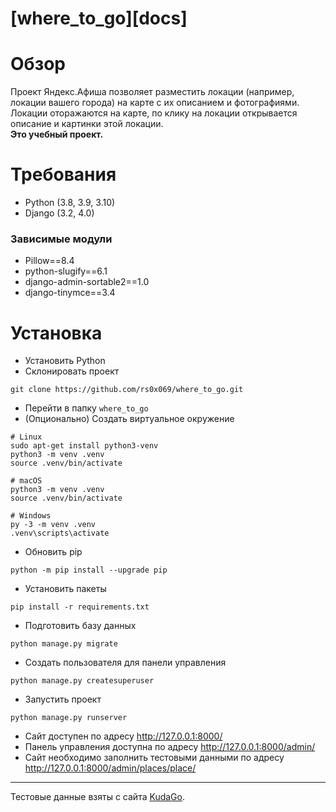 # [where_to_go][docs]
# Обзор
Проект Яндекс.Афиша позволяет разместить локации (например, локации вашего города) на карте с их описанием и фотографиями. Локации оторажаются на карте, по клику на локации открывается описание и картинки этой локации.</br>
<b>Это учебный проект.</b>

# Требования
* Python (3.8, 3.9, 3.10)
* Django (3.2, 4.0)

### Зависимые модули
* Pillow==8.4
* python-slugify==6.1
* django-admin-sortable2==1.0
* django-tinymce==3.4

# Установка
* Установить Python</br>
* Склонировать проект
```commandline
git clone https://github.com/rs0x069/where_to_go.git
```
* Перейти в папку `where_to_go`
* (Опционально) Создать виртуальное окружение</br>
```commandline
# Linux
sudo apt-get install python3-venv
python3 -m venv .venv
source .venv/bin/activate

# macOS
python3 -m venv .venv
source .venv/bin/activate

# Windows
py -3 -m venv .venv
.venv\scripts\activate
```
* Обновить pip
```commandline
python -m pip install --upgrade pip
```
* Установить пакеты
```commandline
pip install -r requirements.txt
```
* Подготовить базу данных
```commandline
python manage.py migrate
```
* Создать пользователя для панели управления
```commandline
python manage.py createsuperuser
```
* Запустить проект
```commandline
python manage.py runserver
```
* Сайт доступен по адресу <http://127.0.0.1:8000/>
* Панель управления доступна по адресу <http://127.0.0.1:8000/admin/>
* Сайт необходимо заполнить тестовыми данными по адресу <http://127.0.0.1:8000/admin/places/place/>

***
Тестовые данные взяты с сайта [KudaGo](https://kudago.com).